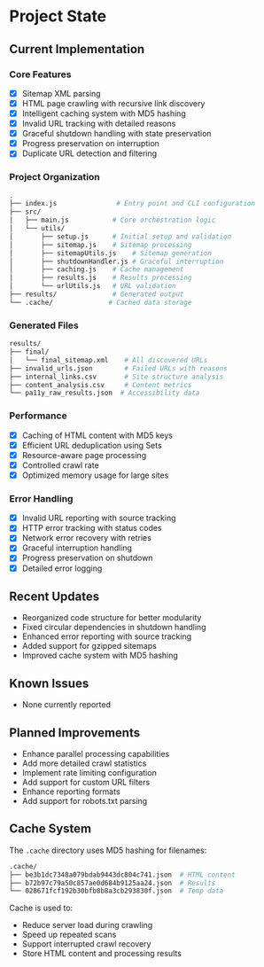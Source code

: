 # Project State

## Current Implementation

### Core Features

- [x] Sitemap XML parsing
- [x] HTML page crawling with recursive link discovery
- [x] Intelligent caching system with MD5 hashing
- [x] Invalid URL tracking with detailed reasons
- [x] Graceful shutdown handling with state preservation
- [x] Progress preservation on interruption
- [x] Duplicate URL detection and filtering

### Project Organization

```bash
.
├── index.js               # Entry point and CLI configuration
├── src/
│   ├── main.js           # Core orchestration logic
│   └── utils/
│       ├── setup.js      # Initial setup and validation
│       ├── sitemap.js    # Sitemap processing
│       ├── sitemapUtils.js    # Sitemap generation
│       ├── shutdownHandler.js # Graceful interruption
│       ├── caching.js    # Cache management
│       ├── results.js    # Results processing
│       └── urlUtils.js   # URL validation
├── results/              # Generated output
└── .cache/              # Cached data storage
```

### Generated Files

```bash
results/
├── final/
│   └── final_sitemap.xml    # All discovered URLs
├── invalid_urls.json        # Failed URLs with reasons
├── internal_links.csv       # Site structure analysis
├── content_analysis.csv     # Content metrics
└── pa11y_raw_results.json  # Accessibility data
```

### Performance

- [x] Caching of HTML content with MD5 keys
- [x] Efficient URL deduplication using Sets
- [x] Resource-aware page processing
- [x] Controlled crawl rate
- [x] Optimized memory usage for large sites

### Error Handling

- [x] Invalid URL reporting with source tracking
- [x] HTTP error tracking with status codes
- [x] Network error recovery with retries
- [x] Graceful interruption handling
- [x] Progress preservation on shutdown
- [x] Detailed error logging

## Recent Updates

- Reorganized code structure for better modularity
- Fixed circular dependencies in shutdown handling
- Enhanced error reporting with source tracking
- Added support for gzipped sitemaps
- Improved cache system with MD5 hashing

## Known Issues

- None currently reported

## Planned Improvements

- Enhance parallel processing capabilities
- Add more detailed crawl statistics
- Implement rate limiting configuration
- Add support for custom URL filters
- Enhance reporting formats
- Add support for robots.txt parsing

## Cache System

The `.cache` directory uses MD5 hashing for filenames:

```bash
.cache/
├── be3b1dc7348a079bdab9443dc804c741.json  # HTML content
├── b72b97c79a50c857ae0d684b9125aa24.json  # Results
└── 028671fcf192b30bfb8b8a3cb293830f.json  # Temp data
```

Cache is used to:

- Reduce server load during crawling
- Speed up repeated scans
- Support interrupted crawl recovery
- Store HTML content and processing results
